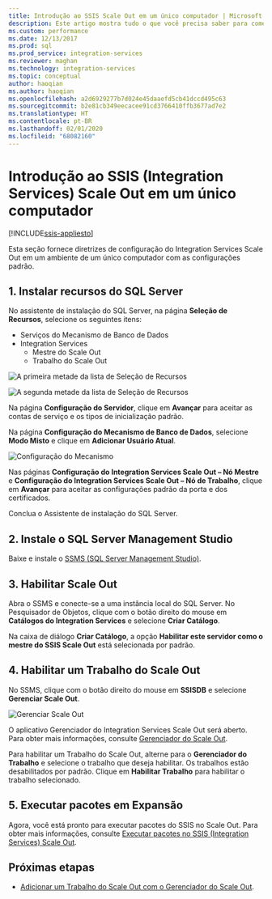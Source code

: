 ```yaml
---
title: Introdução ao SSIS Scale Out em um único computador | Microsoft Docs
description: Este artigo mostra tudo o que você precisa saber para começar a usar o SSIS Scale Out em um único computador
ms.custom: performance
ms.date: 12/13/2017
ms.prod: sql
ms.prod_service: integration-services
ms.reviewer: maghan
ms.technology: integration-services
ms.topic: conceptual
author: haoqian
ms.author: haoqian
ms.openlocfilehash: a2d6929277b7d024e45daaefd5cb41dccd495c63
ms.sourcegitcommit: b2e81cb349eecacee91cd3766410ffb3677ad7e2
ms.translationtype: HT
ms.contentlocale: pt-BR
ms.lasthandoff: 02/01/2020
ms.locfileid: "68082160"
---
```

# <a name="get-started-with-integration-services-ssis-scale-out-on-a-single-computer"></a>Introdução ao SSIS (Integration Services) Scale Out em um único computador

[!INCLUDE[ssis-appliesto](../../includes/ssis-appliesto-ssvrpluslinux-asdb-asdw-xxx.md)]


Esta seção fornece diretrizes de configuração do Integration Services Scale Out em um ambiente de um único computador com as configurações padrão.

## <a name="1-install-sql-server-features"></a>1. Instalar recursos do SQL Server
No assistente de instalação do SQL Server, na página **Seleção de Recursos**, selecione os seguintes itens:
-   Serviços do Mecanismo de Banco de Dados
-   Integration Services
    -   Mestre do Scale Out
    -   Trabalho do Scale Out

![A primeira metade da lista de Seleção de Recursos](media/feature-select-onebox1.PNG)

![A segunda metade da lista de Seleção de Recursos](media/feature-select-onebox2.PNG)

Na página **Configuração do Servidor**, clique em **Avançar** para aceitar as contas de serviço e os tipos de inicialização padrão.

Na página **Configuração do Mecanismo de Banco de Dados**, selecione **Modo Misto** e clique em **Adicionar Usuário Atual**. 

![Configuração do Mecanismo](media/engine-config.PNG)

Nas páginas **Configuração do Integration Services Scale Out – Nó Mestre** e **Configuração do Integration Services Scale Out – Nó de Trabalho**, clique em **Avançar** para aceitar as configurações padrão da porta e dos certificados.

Conclua o Assistente de instalação do SQL Server.

## <a name="2-install-sql-server-management-studio"></a>2. Instale o SQL Server Management Studio

Baixe e instale o [SSMS (SQL Server Management Studio)](../../ssms/download-sql-server-management-studio-ssms.md).

## <a name="3-enable-scale-out"></a>3. Habilitar Scale Out
Abra o SSMS e conecte-se a uma instância local do SQL Server.
No Pesquisador de Objetos, clique com o botão direito do mouse em **Catálogos do Integration Services** e selecione **Criar Catálogo**.

Na caixa de diálogo **Criar Catálogo**, a opção **Habilitar este servidor como o mestre do SSIS Scale Out** está selecionada por padrão.

## <a name="4-enable-a-scale-out-worker"></a>4. Habilitar um Trabalho do Scale Out
No SSMS, clique com o botão direito do mouse em **SSISDB** e selecione **Gerenciar Scale Out**. 

![Gerenciar Scale Out](media/manage-scale-out.PNG)

O aplicativo Gerenciador do Integration Services Scale Out será aberto. Para obter mais informações, consulte [Gerenciador do Scale Out](integration-services-ssis-scale-out-manager.md).

Para habilitar um Trabalho do Scale Out, alterne para o **Gerenciador do Trabalho** e selecione o trabalho que deseja habilitar. Os trabalhos estão desabilitados por padrão. Clique em **Habilitar Trabalho** para habilitar o trabalho selecionado.

## <a name="5-run-packages-in-scale-out"></a>5. Executar pacotes em Expansão
Agora, você está pronto para executar pacotes do SSIS no Scale Out. Para obter mais informações, consulte [Executar pacotes no SSIS (Integration Services) Scale Out](run-packages-in-integration-services-ssis-scale-out.md).

## <a name="next-steps"></a>Próximas etapas
-   [Adicionar um Trabalho do Scale Out com o Gerenciador do Scale Out](add-scale-out-worker.md).
